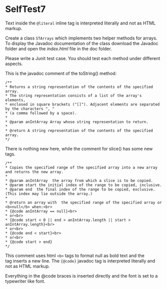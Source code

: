 # SelfTest7

Text inside the `@literal` inline tag is interpreted literally and not as HTML markup.

Create a class `STArrays` which implements two helper methods for arrays. 
To display the Javadoc documentation of the class download the Javadoc folder and 
open the *index.html* file in the doc folder.

Please write a Junit test case. You should test each method under different aspects.


This is the javadoc comment of the toString() method:
```
/**
* Returns a string representation of the contents of the specified array.
* The string representation consists of a list of the array's elements,
* enclosed in square brackets ("[]"). Adjacent elements are separated by the characters ", "
* (a comma followed by a space).
*
* @param anIntArray Array whose string representation to return.
*
* @return A string representation of the contents of the specified array.
*/
```

There is nothing new here, while the comment for slice() has some new tags.

```
/**
* Copies the specified range of the specified array into a new array and returns the new array.
*
* @param anIntArray  the array from which a slice is to be copied.
* @param start the initial index of the range to be copied, inclusive.
* @param end  the final index of the range to be copied, exclusive. (This index may lie outside the array.)
*
* @return an array with  the specified range of the specified array or <b>null</b> when:<br>
* {@code anIntArray == null}<br>
* or<br>
* {@code start < 0 || end > anIntArray.length || start > anIntArray.length}<br>
* or<br>
* {@code end < start}<br>
* or<br>
* {@code start > end}
*/
```

This comment uses html `<b>` tags to format null as bold text and the <br> tag inserts a new line. 
The `{@code}` javadoc tag is interpreted literally and not as HTML markup. 

Everything in the @code braces is inserted directly and the font is set to a typewriter like font.